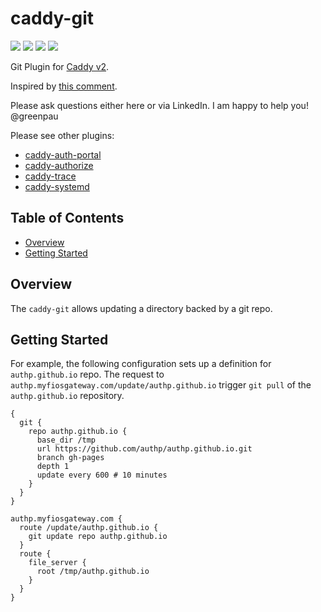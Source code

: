 # caddy-git

<a href="https://github.com/greenpau/caddy-git/actions/" target="_blank"><img src="https://github.com/greenpau/caddy-git/workflows/build/badge.svg?branch=main"></a>
<a href="https://pkg.go.dev/github.com/greenpau/caddy-git" target="_blank"><img src="https://img.shields.io/badge/godoc-reference-blue.svg"></a>
<a href="https://caddy.community" target="_blank"><img src="https://img.shields.io/badge/community-forum-ff69b4.svg"></a>
<a href="https://caddyserver.com/docs/modules/git" target="_blank"><img src="https://img.shields.io/badge/caddydocs-git-green.svg"></a>

Git Plugin for [Caddy v2](https://github.com/caddyserver/caddy).

Inspired by [this comment](https://github.com/vrongmeal/caddygit/pull/5#issuecomment-1010440830).

Please ask questions either here or via LinkedIn. I am happy to help you! @greenpau

Please see other plugins:
* [caddy-auth-portal](https://github.com/greenpau/caddy-auth-portal)
* [caddy-authorize](https://github.com/greenpau/caddy-authorize)
* [caddy-trace](https://github.com/greenpau/caddy-trace)
* [caddy-systemd](https://github.com/greenpau/caddy-systemd)


<!-- begin-markdown-toc -->
## Table of Contents

* [Overview](#overview)
* [Getting Started](#getting-started)

<!-- end-markdown-toc -->

## Overview

The `caddy-git` allows updating a directory backed by a git repo.

## Getting Started

For example, the following configuration sets up a definition for `authp.github.io`
repo. The request to `authp.myfiosgateway.com/update/authp.github.io` trigger
`git pull` of the `authp.github.io` repository.

```
{
  git {
    repo authp.github.io {
      base_dir /tmp
      url https://github.com/authp/authp.github.io.git
      branch gh-pages
      depth 1
      update every 600 # 10 minutes
    }
  }
}

authp.myfiosgateway.com {
  route /update/authp.github.io {
    git update repo authp.github.io
  }
  route {
    file_server {
      root /tmp/authp.github.io
    }
  }
}
```

